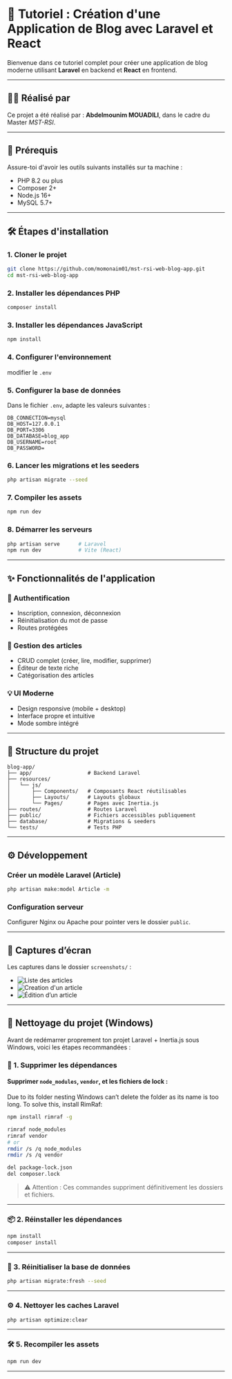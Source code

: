 # 🚀 Tutoriel : Création d'une Application de Blog avec Laravel et React

Bienvenue dans ce tutoriel complet pour créer une application de blog moderne utilisant **Laravel** en backend et **React** en frontend.

---

## 👨‍💻 Réalisé par

Ce projet a été réalisé par : **Abdelmounim MOUADILI**,
dans le cadre du Master _MST-RSI_.

---

## 🧰 Prérequis

Assure-toi d'avoir les outils suivants installés sur ta machine :

-   PHP 8.2 ou plus
-   Composer 2+
-   Node.js 16+
-   MySQL 5.7+

---

## 🛠️ Étapes d'installation

### 1. Cloner le projet

```bash
git clone https://github.com/momonaim01/mst-rsi-web-blog-app.git
cd mst-rsi-web-blog-app
```

### 2. Installer les dépendances PHP

```bash
composer install
```

### 3. Installer les dépendances JavaScript

```bash
npm install
```

### 4. Configurer l'environnement

modifier le `.env`

### 5. Configurer la base de données

Dans le fichier `.env`, adapte les valeurs suivantes :

```env
DB_CONNECTION=mysql
DB_HOST=127.0.0.1
DB_PORT=3306
DB_DATABASE=blog_app
DB_USERNAME=root
DB_PASSWORD=
```

### 6. Lancer les migrations et les seeders

```bash
php artisan migrate --seed
```

### 7. Compiler les assets

```bash
npm run dev
```

### 8. Démarrer les serveurs

```bash
php artisan serve      # Laravel
npm run dev            # Vite (React)
```

---

## ✨ Fonctionnalités de l'application

### 🔐 Authentification

-   Inscription, connexion, déconnexion
-   Réinitialisation du mot de passe
-   Routes protégées

### 📝 Gestion des articles

-   CRUD complet (créer, lire, modifier, supprimer)
-   Éditeur de texte riche
-   Catégorisation des articles

### 💡 UI Moderne

-   Design responsive (mobile + desktop)
-   Interface propre et intuitive
-   Mode sombre intégré

---

## 🧱 Structure du projet

```
blog-app/
├── app/                  # Backend Laravel
├── resources/
│   └── js/
│       ├── Components/   # Composants React réutilisables
│       ├── Layouts/      # Layouts globaux
│       └── Pages/        # Pages avec Inertia.js
├── routes/               # Routes Laravel
├── public/               # Fichiers accessibles publiquement
├── database/             # Migrations & seeders
└── tests/                # Tests PHP
```

---

## ⚙️ Développement

### Créer un modèle Laravel (Article)

```bash
php artisan make:model Article -m
```

### Configuration serveur

Configurer Nginx ou Apache pour pointer vers le dossier `public`.

---

## 📸 Captures d’écran

Les captures dans le dossier `screenshots/` :

-   ![Liste des articles](screenshots/articles.png)
-   ![Creation d'un article](screenshots/create.png)
-   ![Édition d’un article](screenshots/edit.png)

---

## 🧹 Nettoyage du projet (Windows)

Avant de redémarrer proprement ton projet Laravel + Inertia.js sous Windows, voici les étapes recommandées :

### 🧼 1. Supprimer les dépendances

#### Supprimer `node_modules`, `vendor`, et les fichiers de lock :

Due to its folder nesting Windows can’t delete the folder as its name is too long. To solve this, install RimRaf:

```bash
npm install rimraf -g

rimraf node_modules
rimraf vendor
# or
rmdir /s /q node_modules
rmdir /s /q vendor

del package-lock.json
del composer.lock
```

> ⚠️ Attention : Ces commandes suppriment définitivement les dossiers et fichiers.

---

### 📦 2. Réinstaller les dépendances

```bash
npm install
composer install
```

---

### 🔄 3. Réinitialiser la base de données

```bash
php artisan migrate:fresh --seed
```

---

### ⚙️ 4. Nettoyer les caches Laravel

```bash
php artisan optimize:clear
```

---

### 🛠 5. Recompiler les assets

```bash
npm run dev
```

---
